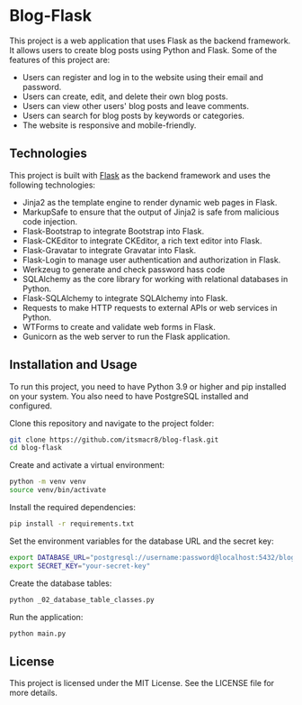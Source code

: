 # Blog-Flask

This project is a web application that uses Flask as the backend framework. It allows users to create blog posts using Python and Flask. Some of the features of this project are:

- Users can register and log in to the website using their email and password.
- Users can create, edit, and delete their own blog posts.
- Users can view other users' blog posts and leave comments.
- Users can search for blog posts by keywords or categories.
- The website is responsive and mobile-friendly.

## Technologies

This project is built with [Flask](https://flask.palletsprojects.com/) as the backend framework and uses the following technologies:

- Jinja2 as the template engine to render dynamic web pages in Flask.
- MarkupSafe to ensure that the output of Jinja2 is safe from malicious code injection.
- Flask-Bootstrap to integrate Bootstrap into Flask.
- Flask-CKEditor to integrate CKEditor, a rich text editor into Flask.
- Flask-Gravatar to integrate Gravatar into Flask.
- Flask-Login to manage user authentication and authorization in Flask.
- Werkzeug to generate and check password hass code
- SQLAlchemy as the core library for working with relational databases in Python.
- Flask-SQLAlchemy to integrate SQLAlchemy into Flask.
- Requests to make HTTP requests to external APIs or web services in Python.
- WTForms to create and validate web forms in Flask.
- Gunicorn as the web server to run the Flask application.

## Installation and Usage

To run this project, you need to have Python 3.9 or higher and pip installed on your system. You also need to have PostgreSQL installed and configured.

Clone this repository and navigate to the project folder:

```sh
git clone https://github.com/itsmacr8/blog-flask.git
cd blog-flask
```

Create and activate a virtual environment:

```sh
python -m venv venv
source venv/bin/activate
```

Install the required dependencies:

```sh
pip install -r requirements.txt
```

Set the environment variables for the database URL and the secret key:

```sh
export DATABASE_URL="postgresql://username:password@localhost:5432/blog_website"
export SECRET_KEY="your-secret-key"
```

Create the database tables:

```sh
python _02_database_table_classes.py
```

Run the application:

```sh
python main.py
```

## License

This project is licensed under the MIT License. See the LICENSE file for more details.
